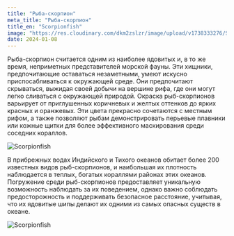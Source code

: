 ```yaml
---
title: "Рыба-скорпион"
meta_title: "Рыба-скорпион"
title_en: "Scorpionfish"
image: "https://res.cloudinary.com/dkm2zslzr/image/upload/v1738333276/Scorpionfish_1366x768_espggi.png"
date: 2024-01-08
---
```

Рыба-скорпион считается одним из наиболее ядовитых и, в то же время, неприметных представителей морской фауны. Эти хищники, предпочитающие оставаться незаметными, умеют искусно приспосабливаться к окружающей среде. Они предпочитают скрываться, выжидая своей добычи на вершине рифа, где они могут легко сливаться с окружающей природой. Окраска рыб-скорпионов варьирует от приглушенных коричневых и желтых оттенков до ярких красных и оранжевых. Эти цвета прекрасно сочетаются с местным рифом, а также позволяют рыбам демонстрировать перьевые плавники или кожные щитки для более эффективного маскирования среди соседних кораллов.

![Scorpionfish](https://res.cloudinary.com/dkm2zslzr/image/upload/v1738333288/Scorpionfish_2400x1349_e1z11c.png "Scorpionfish")

В прибрежных водах Индийского и Тихого океанов обитает более 200 известных видов рыб-скорпионов, и наибольшая их плотность наблюдается в теплых, богатых кораллями районах этих океанов. Погружение среди рыб-скорпионов предоставляет уникальную возможность наблюдать за их поведением, однако важно соблюдать предосторожность и поддерживать безопасное расстояние, учитывая, что их ядовитые шипы делают их одними из самых опасных существ в океане.

![Scorpionfish](https://res.cloudinary.com/dkm2zslzr/image/upload/v1738333288/Scorpionfish_3_wldxjb.png "Scorpionfish")
